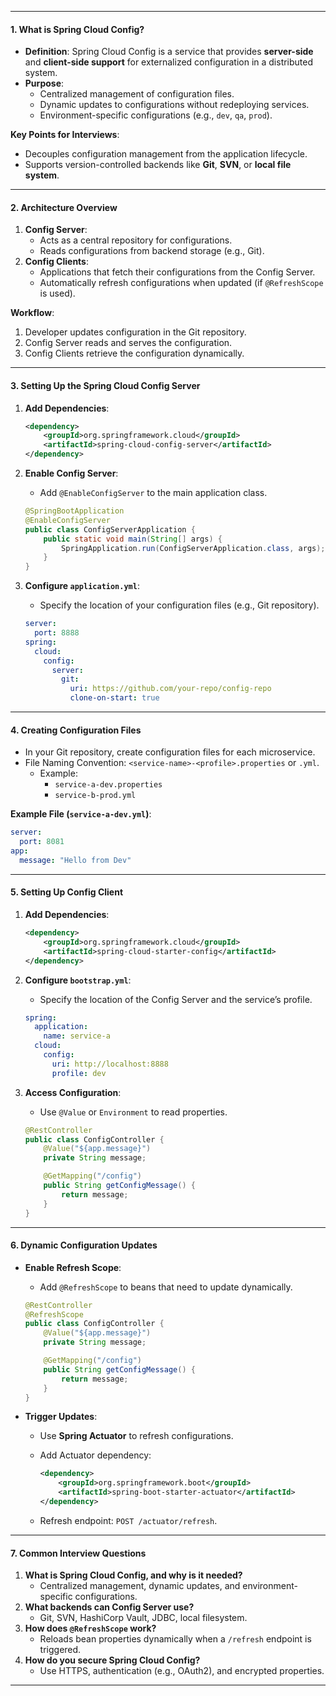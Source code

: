 
---
#### **1. What is Spring Cloud Config?**

- **Definition**: Spring Cloud Config is a service that provides **server-side** and **client-side support** for externalized configuration in a distributed system.
- **Purpose**:
    - Centralized management of configuration files.
    - Dynamic updates to configurations without redeploying services.
    - Environment-specific configurations (e.g., `dev`, `qa`, `prod`).

**Key Points for Interviews**:

- Decouples configuration management from the application lifecycle.
- Supports version-controlled backends like **Git**, **SVN**, or **local file system**.

---

#### **2. Architecture Overview**

1. **Config Server**:
    - Acts as a central repository for configurations.
    - Reads configurations from backend storage (e.g., Git).
2. **Config Clients**:
    - Applications that fetch their configurations from the Config Server.
    - Automatically refresh configurations when updated (if `@RefreshScope` is used).

**Workflow**:

1. Developer updates configuration in the Git repository.
2. Config Server reads and serves the configuration.
3. Config Clients retrieve the configuration dynamically.

---

#### **3. Setting Up the Spring Cloud Config Server**

1. **Add Dependencies**:
    
    ```xml
    <dependency>
        <groupId>org.springframework.cloud</groupId>
        <artifactId>spring-cloud-config-server</artifactId>
    </dependency>
    ```
    
2. **Enable Config Server**:
    
    - Add `@EnableConfigServer` to the main application class.
    
    ```java
    @SpringBootApplication
    @EnableConfigServer
    public class ConfigServerApplication {
        public static void main(String[] args) {
            SpringApplication.run(ConfigServerApplication.class, args);
        }
    }
    ```
    
3. **Configure `application.yml`**:
    
    - Specify the location of your configuration files (e.g., Git repository).
    
    ```yaml
    server:
      port: 8888
    spring:
      cloud:
        config:
          server:
            git:
              uri: https://github.com/your-repo/config-repo
              clone-on-start: true
    ```
    

---

#### **4. Creating Configuration Files**

- In your Git repository, create configuration files for each microservice.
- File Naming Convention: `<service-name>-<profile>.properties` or `.yml`.
    - Example:
        - `service-a-dev.properties`
        - `service-b-prod.yml`

**Example File (`service-a-dev.yml`)**:

```yaml
server:
  port: 8081
app:
  message: "Hello from Dev"
```

---

#### **5. Setting Up Config Client**

1. **Add Dependencies**:
    
    ```xml
    <dependency>
        <groupId>org.springframework.cloud</groupId>
        <artifactId>spring-cloud-starter-config</artifactId>
    </dependency>
    ```
    
2. **Configure `bootstrap.yml`**:
    
    - Specify the location of the Config Server and the service’s profile.
    
    ```yaml
    spring:
      application:
        name: service-a
      cloud:
        config:
          uri: http://localhost:8888
          profile: dev
    ```
    
3. **Access Configuration**:
    
    - Use `@Value` or `Environment` to read properties.
    
    ```java
    @RestController
    public class ConfigController {
        @Value("${app.message}")
        private String message;
    
        @GetMapping("/config")
        public String getConfigMessage() {
            return message;
        }
    }
    ```
    

---

#### **6. Dynamic Configuration Updates**

- **Enable Refresh Scope**:
    
    - Add `@RefreshScope` to beans that need to update dynamically.
    
    ```java
    @RestController
    @RefreshScope
    public class ConfigController {
        @Value("${app.message}")
        private String message;
    
        @GetMapping("/config")
        public String getConfigMessage() {
            return message;
        }
    }
    ```
    
- **Trigger Updates**:
    
    - Use **Spring Actuator** to refresh configurations.
    - Add Actuator dependency:
        
        ```xml
        <dependency>
            <groupId>org.springframework.boot</groupId>
            <artifactId>spring-boot-starter-actuator</artifactId>
        </dependency>
        ```
        
    - Refresh endpoint: `POST /actuator/refresh`.

---

#### **7. Common Interview Questions**

1. **What is Spring Cloud Config, and why is it needed?**
    - Centralized management, dynamic updates, and environment-specific configurations.
2. **What backends can Config Server use?**
    - Git, SVN, HashiCorp Vault, JDBC, local filesystem.
3. **How does `@RefreshScope` work?**
    - Reloads bean properties dynamically when a `/refresh` endpoint is triggered.
4. **How do you secure Spring Cloud Config?**
    - Use HTTPS, authentication (e.g., OAuth2), and encrypted properties.

---
